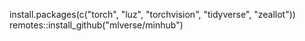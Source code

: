 install.packages(c("torch", "luz", "torchvision", "tidyverse", "zeallot"))
remotes::install_github("mlverse/minhub")
